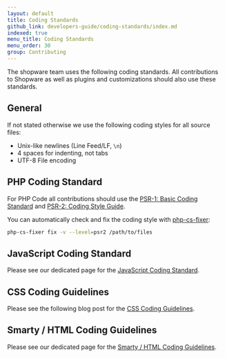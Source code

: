 ```yaml
---
layout: default
title: Coding Standards
github_link: developers-guide/coding-standards/index.md
indexed: true
menu_title: Coding Standards
menu_order: 30
group: Contributing
---
```


The shopware team uses the following coding standards. All contributions to Shopware as well as plugins and customizations should also use these standards. 

## General

If not stated otherwise we use the following coding styles for all source files:

- Unix-like newlines (Line Feed/LF, `\n`)
- 4 spaces for indenting, not tabs
- UTF-8 File encoding

## PHP Coding Standard
For PHP Code all contributions should use the [PSR-1: Basic Coding Standard](http://www.php-fig.org/psr/psr-1/) and [PSR-2: Coding Style Guide](http://www.php-fig.org/psr/psr-2/).

You can automatically check and fix the coding style with [php-cs-fixer](http://cs.sensiolabs.org/):

```bash
php-cs-fixer fix -v --level=psr2 /path/to/files
```

## JavaScript Coding Standard
Please see our dedicated page for the [JavaScript Coding Standard](/designers-guide/javascript-coding-style/).

## CSS Coding Guidelines
Please see the following blog post for the [CSS Coding Guidelines](/blog/2016/08/26/css-coding-guidelines/).

## Smarty / HTML Coding Guidelines
Please see our dedicated page for the [Smarty / HTML Coding Guidelines](/designers-guide/html-smarty-coding-guidelines/).
